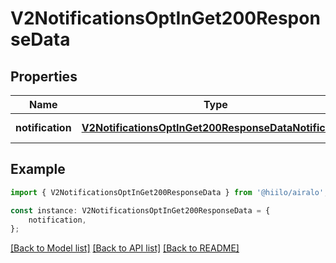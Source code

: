 # V2NotificationsOptInGet200ResponseData


## Properties

Name | Type | Description | Notes
------------ | ------------- | ------------- | -------------
**notification** | [**V2NotificationsOptInGet200ResponseDataNotification**](V2NotificationsOptInGet200ResponseDataNotification.md) |  | [default to undefined]

## Example

```typescript
import { V2NotificationsOptInGet200ResponseData } from '@hiilo/airalo';

const instance: V2NotificationsOptInGet200ResponseData = {
    notification,
};
```

[[Back to Model list]](../README.md#documentation-for-models) [[Back to API list]](../README.md#documentation-for-api-endpoints) [[Back to README]](../README.md)
